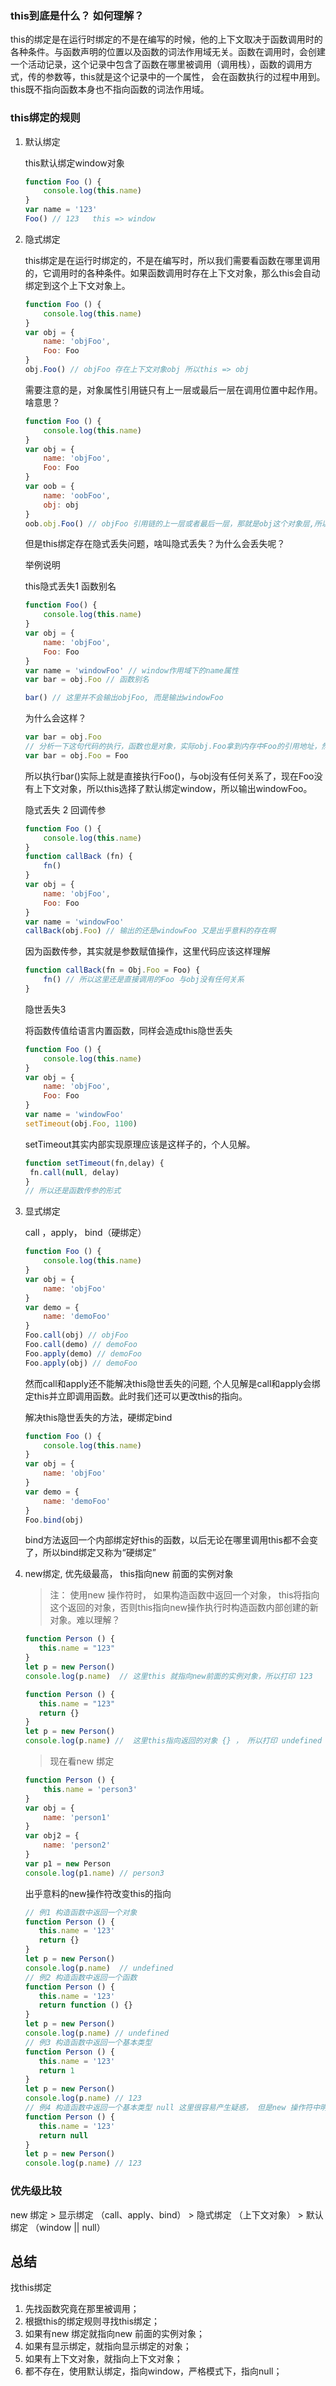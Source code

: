 ### this到底是什么？ 如何理解？

this的绑定是在运行时绑定的不是在编写的时候，他的上下文取决于函数调用时的各种条件。与函数声明的位置以及函数的词法作用域无关。函数在调用时，会创建一个活动记录，这个记录中包含了函数在哪里被调用（调用栈），函数的调用方式，传的参数等，this就是这个记录中的一个属性， 会在函数执行的过程中用到。this既不指向函数本身也不指向函数的词法作用域。



### this绑定的规则

1. 默认绑定

   this默认绑定window对象

   ```js
   function Foo () {
       console.log(this.name)
   }
   var name = '123'
   Foo() // 123   this => window
   ```

2. 隐式绑定

   this绑定是在运行时绑定的，不是在编写时，所以我们需要看函数在哪里调用的，它调用时的各种条件。如果函数调用时存在上下文对象，那么this会自动绑定到这个上下文对象上。

   ```js
   function Foo () {
       console.log(this.name)
   }
   var obj = {
       name: 'objFoo',
       Foo: Foo
   }
   obj.Foo() // objFoo 存在上下文对象obj 所以this => obj
   ```

   需要注意的是，对象属性引用链只有上一层或最后一层在调用位置中起作用。啥意思？

   ```js
   function Foo () {
       console.log(this.name)
   }
   var obj = {
       name: 'objFoo',
       Foo: Foo
   }
   var oob = {
       name: 'oobFoo',
       obj: obj
   }
   oob.obj.Foo() // objFoo 引用链的上一层或者最后一层，那就是obj这个对象层,所以 this => obj
   ```

   但是this绑定存在隐式丢失问题，啥叫隐式丢失？为什么会丢失呢？
   
   举例说明
   
   this隐式丢失1 函数别名

   ```js
   function Foo() {
       console.log(this.name)
   }
   var obj = {
       name: 'objFoo',
       Foo: Foo
   }
   var name = 'windowFoo' // window作用域下的name属性
   var bar = obj.Foo // 函数别名
   
   bar() // 这里并不会输出objFoo, 而是输出windowFoo
   ```

   为什么会这样？

   ```js
   var bar = obj.Foo
   // 分析一下这句代码的执行，函数也是对象，实际obj.Foo拿到内存中Foo的引用地址，然后赋值给bar变量，所以这句代码应该是这样的
   var bar = obj.Foo = Foo
   ```

   所以执行bar()实际上就是直接执行Foo()，与obj没有任何关系了，现在Foo没有上下文对象，所以this选择了默认绑定window，所以输出windowFoo。

   隐式丢失 2  回调传参

   ```js
   function Foo () {
       console.log(this.name)
   }
   function callBack (fn) {
       fn()
   }
   var obj = {
       name: 'objFoo',
       Foo: Foo
   }
   var name = 'windowFoo'
   callBack(obj.Foo) // 输出的还是windowFoo 又是出乎意料的存在啊
   ```

   因为函数传参，其实就是参数赋值操作，这里代码应该这样理解

   ```js
   function callBack(fn = Obj.Foo = Foo) {
       fn() // 所以这里还是直接调用的Foo 与obj没有任何关系
   }
   ```

   隐世丢失3

   将函数传值给语言内置函数，同样会造成this隐世丢失

   ```js
   function Foo () {
       console.log(this.name)
   }
   var obj = {
       name: 'objFoo',
       Foo: Foo
   }
   var name = 'windowFoo'
   setTimeout(obj.Foo, 1100)
   ```

   setTimeout其实内部实现原理应该是这样子的，个人见解。

   ```js
   function setTimeout(fn,delay) {
   	fn.call(null, delay)
   }
   // 所以还是函数传参的形式
   ```

3. 显式绑定

   call ，apply， bind（硬绑定）

   ```js
   function Foo () {
       console.log(this.name)
   }
   var obj = {
       name: 'objFoo'
   }
   var demo = {
       name: 'demoFoo'
   }
   Foo.call(obj) // objFoo
   Foo.call(demo) // demoFoo
   Foo.apply(demo) // demoFoo
   Foo.apply(obj) // demoFoo
   ```

   然而call和apply还不能解决this隐世丢失的问题, 个人见解是call和apply会绑定this并立即调用函数。此时我们还可以更改this的指向。

   解决this隐世丢失的方法，硬绑定bind

   ```js
   function Foo () {
       console.log(this.name)
   }
   var obj = {
       name: 'objFoo'
   }
   var demo = {
       name: 'demoFoo'
   }
   Foo.bind(obj)
   ```

   bind方法返回一个内部绑定好this的函数，以后无论在哪里调用this都不会变了，所以bind绑定又称为“硬绑定”

   

4. new绑定, 优先级最高， this指向new 前面的实例对象
   > 注： 使用new 操作符时， 如果构造函数中返回一个对象， this将指向这个返回的对象，否则this指向new操作执行时构造函数内部创建的新对象。难以理解？
   ```js
   function Person () {
      this.name = "123"
   }
   let p = new Person()
   console.log(p.name)  // 这里this 就指向new前面的实例对象，所以打印 123
   
   function Person () {
      this.name = "123"
      return {}
   }
   let p = new Person()
   console.log(p.name) //  这里this指向返回的对象 {} ， 所以打印 undefined
   ```
   > 现在看new 绑定
   ```js
   function Person () {
       this.name = 'person3'
   }
   var obj = {
       name: 'person1'
   }
   var obj2 = {
       name: 'person2'
   }
   var p1 = new Person
   console.log(p1.name) // person3
   ```
   出乎意料的new操作符改变this的指向
   ```js
   // 例1 构造函数中返回一个对象
   function Person () {
      this.name = '123'
      return {}
   }
   let p = new Person()
   console.log(p.name)  // undefined
   // 例2 构造函数中返回一个函数
   function Person () {
      this.name = '123'
      return function () {}
   }
   let p = new Person()
   console.log(p.name) // undefined
   // 例3 构造函数中返回一个基本类型
   function Person () {
      this.name = '123'
      return 1
   }
   let p = new Person()
   console.log(p.name) // 123
   // 例4 构造函数中返回一个基本类型 null 这里很容易产生疑惑， 但是new 操作符中明确表明，返回基本类型不会改变this的指向，this还是会指向创建的新对象。
   function Person () {
      this.name = '123'
      return null
   }
   let p = new Person()
   console.log(p.name) // 123
   ```

### 优先级比较

new 绑定 >  显示绑定 （call、apply、bind） > 隐式绑定 （上下文对象） > 默认绑定 （window || null）



## 总结

找this绑定

1. 先找函数究竟在那里被调用；
2. 根据this的绑定规则寻找this绑定；
3. 如果有new 绑定就指向new 前面的实例对象；
4. 如果有显示绑定，就指向显示绑定的对象；
5. 如果有上下文对象，就指向上下文对象；
6. 都不存在，使用默认绑定，指向window，严格模式下，指向null；

